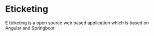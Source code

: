 # Eticketing
E ticketing is a open source web based application which is based on Angular and Springboot
